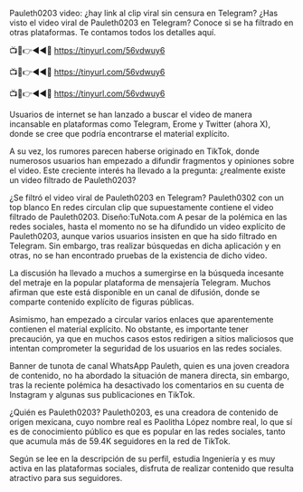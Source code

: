 Pauleth0203 video: ¿hay link al clip viral sin censura en Telegram?
¿Has visto el video viral de Pauleth0203 en Telegram? Conoce si se ha filtrado en otras plataformas. Te contamos todos los detalles aquí.

📺📱👉◄◄🔴 https://tinyurl.com/56vdwuy6

📺📱👉◄◄🔴 https://tinyurl.com/56vdwuy6

📺📱👉◄◄🔴 https://tinyurl.com/56vdwuy6


Usuarios de internet se han lanzado a buscar el video de manera incansable en plataformas como Telegram, Erome y Twitter (ahora X), donde se cree que podría encontrarse el material explícito.

A su vez, los rumores parecen haberse originado en TikTok, donde numerosos usuarios han empezado a difundir fragmentos y opiniones sobre el video. Este creciente interés ha llevado a la pregunta: ¿realmente existe un video filtrado de Pauleth0203?


¿Se filtró el video viral de Pauleth0203 en Telegram?
Pauleth0302 con un top blanco
En redes circulan clip que supuestamente contiene el video filtrado de Pauleth0203. Diseño:TuNota.com
A pesar de la polémica en las redes sociales, hasta el momento no se ha difundido un video explícito de Pauleth0203, aunque varios usuarios insisten en que ha sido filtrado en Telegram. Sin embargo, tras realizar búsquedas en dicha aplicación y en otras, no se han encontrado pruebas de la existencia de dicho video.

La discusión ha llevado a muchos a sumergirse en la búsqueda incesante del metraje en la popular plataforma de mensajería Telegram. Muchos afirman que este está disponible en un canal de difusión, donde se comparte contenido explícito de figuras públicas.

Asimismo, han empezado a circular varios enlaces que aparentemente contienen el material explícito. No obstante, es importante tener precaución, ya que en muchos casos estos redirigen a sitios maliciosos que intentan comprometer la seguridad de los usuarios en las redes sociales.

Banner de tunota de canal WhatsApp
Pauleth, quien es una joven creadora de contenido, no ha abordado la situación de manera directa, sin embargo, tras la reciente polémica ha desactivado los comentarios en su cuenta de Instagram y algunas sus publicaciones en TikTok.

¿Quién es Pauleth0203?
Pauleth0203, es una creadora de contenido de origen mexicana, cuyo nombre real es Paolitha López nombre real, lo que sí es de conocimiento público es que es popular en las redes sociales, tanto que acumula más de 59.4K seguidores en la red de TikTok.

Según se lee en la descripción de su perfil, estudia Ingeniería y es muy activa en las plataformas sociales, disfruta de realizar contenido que resulta atractivo para sus seguidores.
